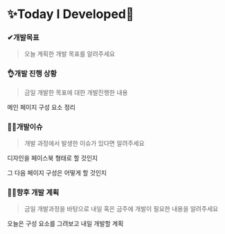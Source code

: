 # ✨Today I Developed🤞



### ✔개발목표

> 오늘 계획한 개발 목표를 알려주세요



### 👌개발 진행 상황

> 금일 개발한 목표에 대한 개발진행한 내용

메인 페이지 구성 요소 정리 

### 🤷‍♂️개발이슈

> 개발 과정에서 발생한 이슈가 있다면 알려주세요

디자인을 페이스북 형태로 할 것인지 

그 다음 페이지 구성은 어떻게 할 것인지

### 🐱‍🚀향후 개발 계획

> 금일 개발과정을 바탕으로 내일 혹은 금주에 개발이 필요한 내용을 알려주세요

오늘은 구성 요소를 그려보고 내일 개발할 계획